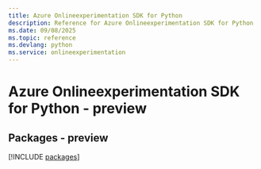 ```yaml
---
title: Azure Onlineexperimentation SDK for Python
description: Reference for Azure Onlineexperimentation SDK for Python
ms.date: 09/08/2025
ms.topic: reference
ms.devlang: python
ms.service: onlineexperimentation
---
```

# Azure Onlineexperimentation SDK for Python - preview
## Packages - preview
[!INCLUDE [packages](onlineexperimentation-index.md)]